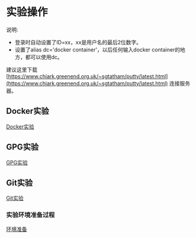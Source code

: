 # 实验操作


说明:

* 登录时自动设置了ID=xx，xx是用户名的最后2位数字。
* 设置了alias dc='docker container'，以后任何输入docker container的地方，都可以使用dc。


建议这里下载 [https://www.chiark.greenend.org.uk/~sgtatham/putty/latest.html](https://www.chiark.greenend.org.uk/~sgtatham/putty/latest.html) 连接服务器。


## Docker实验

   [Docker实验](docker.md)


## GPG实验

   [GPG实验](gpg.md)

## Git实验

   [Git实验](git.md)




### 实验环境准备过程

  [环境准备](sysinststall.md)
